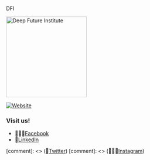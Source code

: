 DFI
<p align="left">
  <a href="https://deepfuture.institute/" target='_blank'>
    <img alt="Deep Future Institute" src="https://deepfuture.institute/assets/img/layout/readmelogo.svg" width="220">
  </a>
</p>

[![Website](https://img.shields.io/website-up-down-green-red/https/shields.io.svg?label=deepfuture-website)](https://deepfuture.institute)

### Visit us!

- 🙋🏻‍♀️[Facebook](https://www.facebook.com/deepfutureinstitute/)
- 🔌[LinkedIn](https://www.linkedin.com/company/deep-future-institute/)

[comment]: <> (🦜[Twitter](https://twitter.com/acueductostudio))
[comment]: <> (🤹🏻‍♂️[Instagram](https://www.instagram.com/acueducto.studio/))
